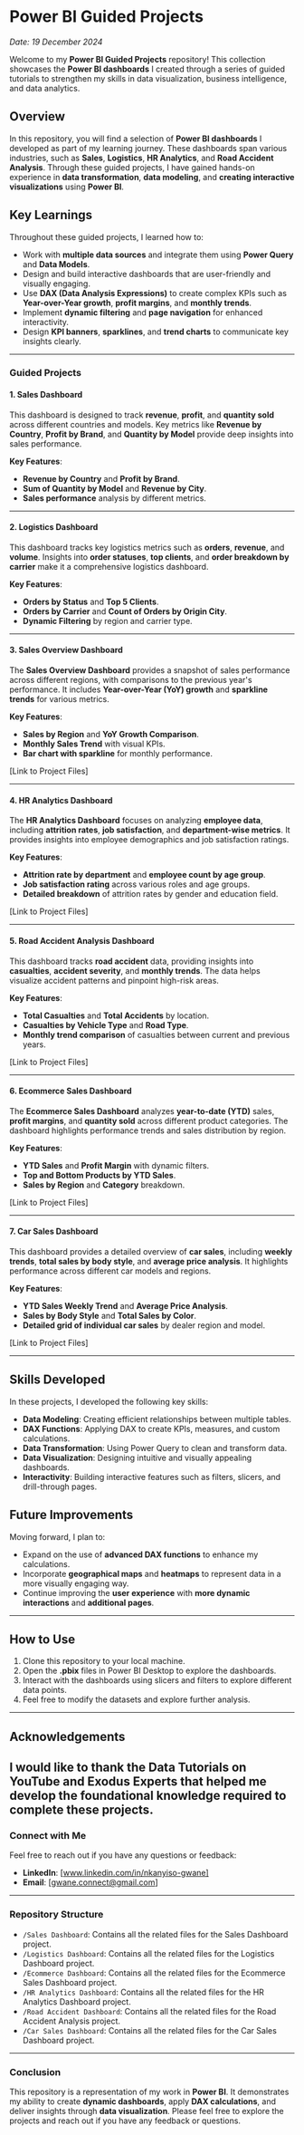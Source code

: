 # Power BI Guided Projects  
*Date: 19 December 2024*

Welcome to my **Power BI Guided Projects** repository! This collection showcases the **Power BI dashboards** I created through a series of guided tutorials to strengthen my skills in data visualization, business intelligence, and data analytics.

## Overview  
In this repository, you will find a selection of **Power BI dashboards** I developed as part of my learning journey. These dashboards span various industries, such as **Sales**, **Logistics**, **HR Analytics**, and **Road Accident Analysis**. Through these guided projects, I have gained hands-on experience in **data transformation**, **data modeling**, and **creating interactive visualizations** using **Power BI**.

## Key Learnings  
Throughout these guided projects, I learned how to:  
- Work with **multiple data sources** and integrate them using **Power Query** and **Data Models**.
- Design and build interactive dashboards that are user-friendly and visually engaging.
- Use **DAX (Data Analysis Expressions)** to create complex KPIs such as **Year-over-Year growth**, **profit margins**, and **monthly trends**.
- Implement **dynamic filtering** and **page navigation** for enhanced interactivity.
- Design **KPI banners**, **sparklines**, and **trend charts** to communicate key insights clearly.

---

### **Guided Projects**

#### 1. **Sales Dashboard**  
This dashboard is designed to track **revenue**, **profit**, and **quantity sold** across different countries and models. Key metrics like **Revenue by Country**, **Profit by Brand**, and **Quantity by Model** provide deep insights into sales performance.

**Key Features**:
- **Revenue by Country** and **Profit by Brand**.
- **Sum of Quantity by Model** and **Revenue by City**.
- **Sales performance** analysis by different metrics.

[](https://github.com/Nkanyisogwane/PowerBI-Guided-Projects/tree/main/Sales-Dashboard)

---

#### 2. **Logistics Dashboard**  
This dashboard tracks key logistics metrics such as **orders**, **revenue**, and **volume**. Insights into **order statuses**, **top clients**, and **order breakdown by carrier** make it a comprehensive logistics dashboard.

**Key Features**:
- **Orders by Status** and **Top 5 Clients**.
- **Orders by Carrier** and **Count of Orders by Origin City**.
- **Dynamic Filtering** by region and carrier type.

[](https://github.com/Nkanyisogwane/PowerBI-Guided-Projects/tree/main/Logistics-Dashboard)

---

#### 3. **Sales Overview Dashboard**  
The **Sales Overview Dashboard** provides a snapshot of sales performance across different regions, with comparisons to the previous year's performance. It includes **Year-over-Year (YoY) growth** and **sparkline trends** for various metrics.

**Key Features**:
- **Sales by Region** and **YoY Growth Comparison**.
- **Monthly Sales Trend** with visual KPIs.
- **Bar chart with sparkline** for monthly performance.

[Link to Project Files]

---

#### 4. **HR Analytics Dashboard**  
The **HR Analytics Dashboard** focuses on analyzing **employee data**, including **attrition rates**, **job satisfaction**, and **department-wise metrics**. It provides insights into employee demographics and job satisfaction ratings.

**Key Features**:
- **Attrition rate by department** and **employee count by age group**.
- **Job satisfaction rating** across various roles and age groups.
- **Detailed breakdown** of attrition rates by gender and education field.

[Link to Project Files]

---

#### 5. **Road Accident Analysis Dashboard**  
This dashboard tracks **road accident** data, providing insights into **casualties**, **accident severity**, and **monthly trends**. The data helps visualize accident patterns and pinpoint high-risk areas.

**Key Features**:
- **Total Casualties** and **Total Accidents** by location.
- **Casualties by Vehicle Type** and **Road Type**.
- **Monthly trend comparison** of casualties between current and previous years.

[Link to Project Files]

---

#### 6. **Ecommerce Sales Dashboard**  
The **Ecommerce Sales Dashboard** analyzes **year-to-date (YTD)** sales, **profit margins**, and **quantity sold** across different product categories. The dashboard highlights performance trends and sales distribution by region.

**Key Features**:
- **YTD Sales** and **Profit Margin** with dynamic filters.
- **Top and Bottom Products by YTD Sales**.
- **Sales by Region** and **Category** breakdown.

[Link to Project Files]

---

#### 7. **Car Sales Dashboard**  
This dashboard provides a detailed overview of **car sales**, including **weekly trends**, **total sales by body style**, and **average price analysis**. It highlights performance across different car models and regions.

**Key Features**:
- **YTD Sales Weekly Trend** and **Average Price Analysis**.
- **Sales by Body Style** and **Total Sales by Color**.
- **Detailed grid of individual car sales** by dealer region and model.

[Link to Project Files]

---

## Skills Developed  
In these projects, I developed the following key skills:
- **Data Modeling**: Creating efficient relationships between multiple tables.
- **DAX Functions**: Applying DAX to create KPIs, measures, and custom calculations.
- **Data Transformation**: Using Power Query to clean and transform data.
- **Data Visualization**: Designing intuitive and visually appealing dashboards.
- **Interactivity**: Building interactive features such as filters, slicers, and drill-through pages.

## Future Improvements  
Moving forward, I plan to:
- Expand on the use of **advanced DAX functions** to enhance my calculations.
- Incorporate **geographical maps** and **heatmaps** to represent data in a more visually engaging way.
- Continue improving the **user experience** with **more dynamic interactions** and **additional pages**.

---

## How to Use  
1. Clone this repository to your local machine.
2. Open the **.pbix** files in Power BI Desktop to explore the dashboards.
3. Interact with the dashboards using slicers and filters to explore different data points.
4. Feel free to modify the datasets and explore further analysis.

---

## Acknowledgements  
I would like to thank the **Data Tutorials on YouTube** and Exodus Experts that helped me develop the foundational knowledge required to complete these projects.
---

### **Connect with Me**  
Feel free to reach out if you have any questions or feedback:  
- **LinkedIn**: [www.linkedin.com/in/nkanyiso-gwane]  
- **Email**: [gwane.connect@gmail.com]

---
### **Repository Structure**
- `/Sales Dashboard`: Contains all the related files for the Sales Dashboard project.
- `/Logistics Dashboard`: Contains all the related files for the Logistics Dashboard project.
- `/Ecommerce Dashboard`: Contains all the related files for the Ecommerce Sales Dashboard project.
- `/HR Analytics Dashboard`: Contains all the related files for the HR Analytics Dashboard project.
- `/Road Accident Dashboard`: Contains all the related files for the Road Accident Analysis project.
- `/Car Sales Dashboard`: Contains all the related files for the Car Sales Dashboard project.

---

### Conclusion

This repository is a representation of my work in **Power BI**. It demonstrates my ability to create **dynamic dashboards**, apply **DAX calculations**, and deliver insights through **data visualization**. Please feel free to explore the projects and reach out if you have any feedback or questions.


